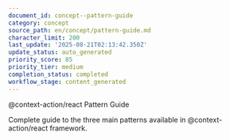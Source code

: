 ```yaml
---
document_id: concept--pattern-guide
category: concept
source_path: en/concept/pattern-guide.md
character_limit: 200
last_update: '2025-08-21T02:13:42.350Z'
update_status: auto_generated
priority_score: 85
priority_tier: medium
completion_status: completed
workflow_stage: content_generated
---
```

@context-action/react Pattern Guide

Complete guide to the three main patterns available in @context-action/react framework.
